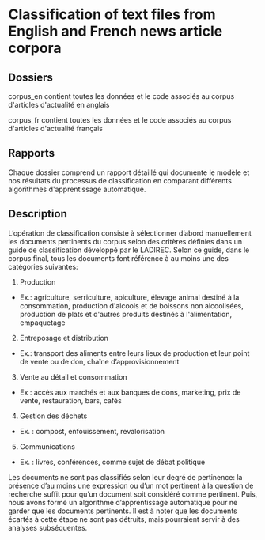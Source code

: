 # Classification of text files from English and French news article corpora

## Dossiers
corpus_en contient toutes les données et le code associés au corpus d'articles d'actualité en anglais

corpus_fr contient toutes les données et le code associés au corpus d'articles d'actualité français

## Rapports
Chaque dossier comprend un rapport détaillé qui documente le modèle et nos résultats du processus de classification en comparant différents algorithmes d'apprentissage automatique.

## Description
L’opération de classification consiste à sélectionner d’abord manuellement les documents pertinents du corpus selon des critères définies dans un guide de classification développé par le LADIREC. Selon ce guide, dans le corpus final, tous les documents font référence à au moins une des catégories suivantes:

1.	Production
*	Ex.: agriculture, serriculture, apiculture, élevage animal destiné à la consommation, production d'alcools et de boissons non alcoolisées, production de plats et d'autres produits destinés à l'alimentation, empaquetage
2.	Entreposage et distribution
*	Ex.: transport des aliments entre leurs lieux de production et leur point de vente ou de don, chaîne d’approvisionnement
3.	Vente au détail et consommation
*	Ex : accès aux marchés et aux banques de dons, marketing, prix de vente, restauration, bars, cafés
4.	Gestion des déchets
*	Ex. : compost, enfouissement, revalorisation
5.	Communications
*	Ex. : livres, conférences, comme sujet de débat politique

 Les documents ne sont pas classifiés selon leur degré de pertinence: la présence d’au moins une expression ou d’un mot pertinent à la question de recherche suffit pour qu’un document soit considéré comme pertinent. Puis, nous avons formé un algorithme d’apprentissage automatique pour ne garder que les documents pertinents. Il est à noter que les documents écartés à cette étape ne sont pas détruits, mais pourraient servir à des analyses subséquentes.
